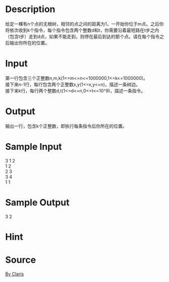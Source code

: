 
# Description

<div class="content"><div>给定一棵有n个点的无根树，相邻的点之间的距离为1，一开始你位于m点。之后你将依次收到k个指令，每个指令包含两个整数d和t，你需要沿着最短路在t步之内（包含t步）走到d点，如果不能走到，则停在最后到达的那个点。请在每个指令之后输出你所在的位置。</div>
<div></div>
<p></p></div>

# Input

<div class="content"><div>第一行包含三个正整数n,m,k(1&lt;=m&lt;=n&lt;=1000000,1&lt;=k&lt;=1000000)。</div>
<div>接下来n-1行，每行包含两个正整数x,y(1&lt;=x,y&lt;=n)，描述一条树边。</div>
<div>接下来k行，每行两个整数d,t(1&lt;=d&lt;=n,0&lt;=t&lt;=10^9)，描述一条指令。</div>
<div></div>
<p></p></div>

# Output

<div class="content"><div>输出一行，包含k个正整数，即执行每条指令后你所在的位置。</div>
<div></div>
<p></p></div>

# Sample Input

<div class="content"><span class="sampledata">3 1 2<br/>
1 2<br/>
2 3<br/>
3 4<br/>
1 1</span></div>

# Sample Output

<div class="content"><span class="sampledata">3 2</span></div>

# Hint

<div class="content"><p></p></div>

# Source

<div class="content"><p><a href="problemset.php?search=By Claris">By Claris</a></p></div>

